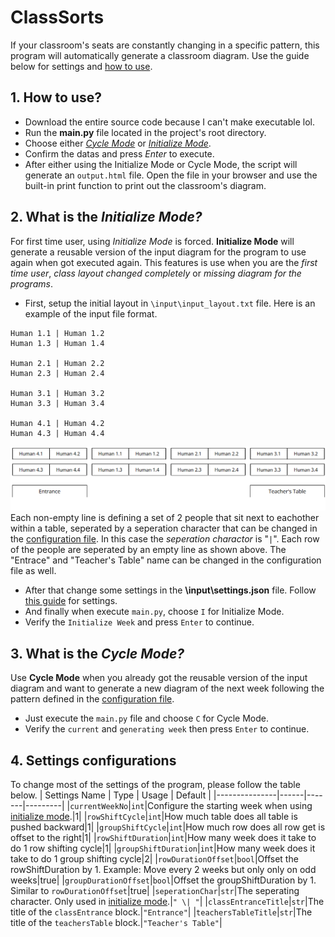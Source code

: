# ClassSorts
If your classroom's seats are constantly changing in a specific pattern, this program will automatically generate a classroom diagram. Use the guide below for settings and [how to use](#1-how-to-use).

## 1. How to use?
* Download the entire source code because I can't make executable lol.
* Run the __main.py__ file located in the project's root directory.
* Choose either [*Cycle Mode*](#3-what-is-the-cycle-mode) or [*Initialize Mode*](#2-what-is-the-initialize-mode).
* Confirm the datas and press *Enter* to execute.
* After either using the Initialize Mode or Cycle Mode, the script will generate an `output.html` file. Open the file in your browser and use the built-in print function to print out the classroom's diagram.

## 2. What is the *Initialize Mode?*
For first time user, using *Initialize Mode* is forced. **Initialize Mode** will generate a reusable version of the input diagram for the program to use again when got executed again. This features is use when you are the *first time user*, *class layout changed completely* or *missing diagram for the programs*.
* First, setup the initial layout in `\input\input_layout.txt` file. Here is an example of the input file format.
```
Human 1.1 | Human 1.2
Human 1.3 | Human 1.4

Human 2.1 | Human 2.2
Human 2.3 | Human 2.4

Human 3.1 | Human 3.2
Human 3.3 | Human 3.4

Human 4.1 | Human 4.2
Human 4.3 | Human 4.4
```
![The output of the example shown above](/example.png)
Each non-empty line is defining a set of 2 people that sit next to eachother within a table, seperated by a seperation character that can be changed in the [configuration file](#4-settings-configurations). In this case the *seperation charactor* is "` | `". Each row of the people are seperated by an empty line as shown above. The "Entrace" and "Teacher's Table" name can be changed in the configuration file as well.
* After that change some settings in the **\input\settings.json** file. Follow [this guide](#4-settings-configurations) for settings.
* And finally when execute `main.py`, choose `I` for Initialize Mode.
* Verify the `Initialize Week` and press `Enter` to continue.

## 3. What is the *Cycle Mode?*
Use **Cycle Mode** when you already got the reusable version of the input diagram and want to generate a new diagram of the next week following the pattern defined in the [configuration file](#4-settings-configurations).
* Just execute the `main.py` file and choose `C` for Cycle Mode.
* Verify the `current` and `generating week` then press `Enter` to continue.

## 4. Settings configurations
To change most of the settings of the program, please follow the table below.
| Settings Name | Type | Usage | Default |
|---------------|------|-------|---------|
|`currentWeekNo`|`int`|Configure the starting week when using [initialize mode](#2-what-is-the-initialize-mode).|1|
|`rowShiftCycle`|`int`|How much table does all table is pushed backward|1|
|`groupShiftCycle`|`int`|How much row does all row get is offset to the right|1|
|`rowShiftDuration`|`int`|How many week does it take to do 1 row shifting cycle|1|
|`groupShiftDuration`|`int`|How many week does it take to do 1 group shifting cycle|2|
|`rowDurationOffset`|`bool`|Offset the rowShiftDuration by 1. Example: Move every 2 weeks but only only on odd weeks|true|
|`groupDurationOffset`|`bool`|Offset the groupShiftDuration by 1. Similar to `rowDurationOffset`|true|
|`seperationChar`|`str`|The seperating character. Only used in [initialize mode](#2-what-is-the-initialize-mode).|`" \| "`|
|`classEntranceTitle`|`str`|The title of the `classEntrance` block.|`"Entrance"`|
|`teachersTableTitle`|`str`|The title of the `teachersTable` block.|`"Teacher's Table"`|

